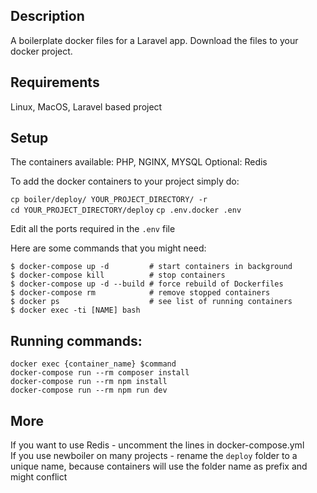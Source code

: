 ## Description
A boilerplate docker files for a Laravel app. 
Download the files to your docker project. 

## Requirements 
Linux, MacOS, Laravel based project

## Setup
The containers available: 
PHP, NGINX, MYSQL
Optional: Redis

To add the docker containers to your project simply do: 

`cp boiler/deploy/ YOUR_PROJECT_DIRECTORY/ -r`  
`cd YOUR_PROJECT_DIRECTORY/deploy`
`cp .env.docker .env`

Edit all the ports required in the `.env` file

Here are some commands that you might need: 
```
$ docker-compose up -d         # start containers in background
$ docker-compose kill          # stop containers
$ docker-compose up -d --build # force rebuild of Dockerfiles
$ docker-compose rm            # remove stopped containers
$ docker ps                    # see list of running containers
$ docker exec -ti [NAME] bash
```


## Running commands: 

`docker exec {container_name} $command`  
`docker-compose run --rm composer install`  
`docker-compose run --rm npm install`  
`docker-compose run --rm npm run dev`  

## More
If you want to use Redis - uncomment the lines in docker-compose.yml  
If you use newboiler on many projects - rename the `deploy` folder to a unique name, because containers will use the folder name as prefix and might conflict

